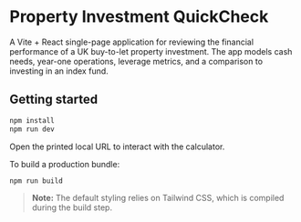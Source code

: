 # Property Investment QuickCheck

A Vite + React single-page application for reviewing the financial performance of a UK buy-to-let property investment. The app models cash needs, year-one operations, leverage metrics, and a comparison to investing in an index fund.

## Getting started

```bash
npm install
npm run dev
```

Open the printed local URL to interact with the calculator.

To build a production bundle:

```bash
npm run build
```

> **Note:** The default styling relies on Tailwind CSS, which is compiled during the build step.
